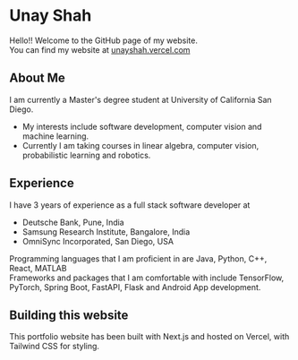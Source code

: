 # Unay Shah
Hello!! Welcome to the GitHub page of my website.<br>
You can find my website at [unayshah.vercel.com](https://unayshah.vercel.app/)

## About Me 
I am currently a Master's degree student at University of California San Diego.
* My interests include software development, computer vision and machine learning.
* Currently I am taking courses in linear algebra, computer vision, probabilistic learning and robotics.

## Experience
I have 3 years of experience as a full stack software developer at
* Deutsche Bank, Pune, India
* Samsung Research Institute, Bangalore, India
* OmniSync Incorporated, San Diego, USA

Programming languages that I am proficient in are Java, Python, C++, React, MATLAB<br>
Frameworks and packages that I am comfortable with include TensorFlow, PyTorch, Spring Boot, FastAPI, Flask and Android App development.

## Building this website
This portfolio website has been built with Next.js and hosted on Vercel, with Tailwind CSS for styling.
